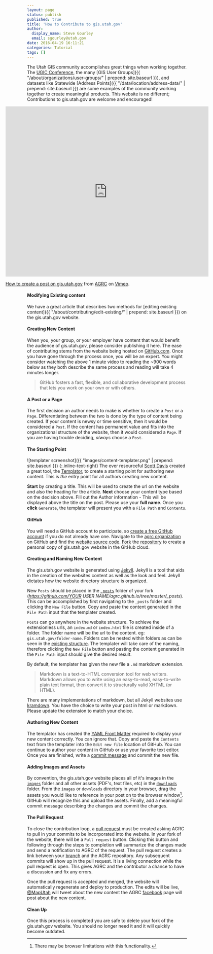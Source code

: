 ```yaml
---
layout: page
status: publish
published: true
title: 'How to Contribute to gis.utah.gov'
author:
  display_name: Steve Gourley
  email: sgourley@utah.gov
date: 2016-04-19 16:11:21
categories: Tutorial
tags: []
---
```


The Utah GIS community accomplishes great things when working together. The [UGIC Conference](http://ugic.info/), the many [GIS User Groups]({{ "/about/organizations/user-groups/" | prepend: site.baseurl }}), and datasets like Statewide [Address Points]({{ "/data/location/address-data/" | prepend: site.baseurl }}) are some examples of the community working together to create meaningful products. This website is no different; Contributions to gis.utah.gov are welcome and encouraged!

<div style="position:relative;left:50%;margin-left:-320px">
    <iframe src="https://player.vimeo.com/video/163472161" width="640" height="537" frameborder="0" webkitallowfullscreen mozallowfullscreen allowfullscreen></iframe>
    <p>
        <a href="https://vimeo.com/163472161">How to create a post on gis.utah.gov</a> from <a href="https://vimeo.com/utahagrc">AGRC</a> on <a href="https://vimeo.com">Vimeo</a>.
    </p>
</div>

#### Modifying Existing content

We have a great article that describes two methods for [editing existing content]({{ "/about/contributing/edit-existing/" | prepend: site.baseurl }}) on the gis.utah.gov website.

#### Creating New Content

When you, your group, or your employer have content that would benefit the audience of gis.utah.gov, please consider publishing it here. The ease of contributing stems from the website being hosted on [GitHub.com](https://github.com/home). Once you have gone through the process once, you will be an expert. You might consider watching the above 1 minute video to reading the ~900 words below as they both describe the same process and reading will take 4 minutes longer.

> GitHub fosters a fast, flexible, and collaborative development process that lets you work on your own or with others.

#### A Post or a Page

The first decision an author needs to make is whether to create a `Post` or a `Page`. Differentiating between the two is done by the type of content being created. If your content is newsy or time sensitive, then it would be considered a `Post`. If the content has permanent value and fits into the organizational structure of the website, then it would considered a `Page`. If you are having trouble deciding, _always_ choose a `Post`.

#### The Starting Point

![templater screenshot]({{ "images/content-templater.png" | prepend: site.baseurl }})
{:.inline-text-right}
The ever resourceful [Scott Davis](https://twitter.com/@SThomasDavis) created a great tool, the [Templator](http://gis.utah.gov/templater), to create a starting point for authoring new content. This is _the_ entry point for all authors creating new content.

**Start** by creating a title. This will be used to create the url on the website and also the heading for the article. **Next** choose your content type based on the decision above. Fill out the Author information - This will be displayed above the title on the post. Please use your **full name**. Once you **click** `Generate`, the templater will present you with a `File Path` and `Contents`.

#### GitHub

You will need a GitHub account to participate, so [create a free GitHub account](https://github.com/join) if you do not already have one. Navigate to the [agrc organization](https://github.com/agrc/) on GitHub and find the [website source code](https://github.com/agrc/agrc.github.io). [Fork](https://help.github.com/articles/github-glossary/#fork) the [repository](https://help.github.com/articles/github-glossary/#repository) to create a personal copy of gis.utah.gov website in the GitHub cloud.

#### Creating and Naming New Content

The gis.utah.gov website is generated using [Jekyll](http://jekyllrb.com/). Jekyll is a tool that aids in the creation of the websites content as well as the look and feel. Jekyll dictates how the website directory structure is organized.

New `Posts` should be placed in the [`_posts`](https://github.com/agrc/agrc.github.io/tree/master/_posts) folder of your fork (*https://github.com/YOUR USER NAME/agrc.github.io/tree/master/_posts*). This can be accomplished by first navigating to the `_posts` folder and clicking the `New File` button. Copy and paste the content generated in the `File Path` input that the templater created.

`Posts` can go anywhere in the website structure. To achieve the extensionless urls, an `index.md` or `index.html` file is created inside of a folder. The folder name will be the url to the content. eg: `gis.utah.gov/folder-name`. Folders can be nested within folders as can be seen in the [existing structure](https://github.com/agrc/agrc.github.io/tree/master/data). The templater will take care of the naming, therefore clicking the `New File` button and pasting the content generated in the `File Path` input should give the desired result.

By default, the templater has given the new file a `.md` markdown extension.

> Markdown is a text-to-HTML conversion tool for web writers. Markdown allows you to write using an easy-to-read, easy-to-write plain text format, then convert it to structurally valid XHTML (or HTML).

There are many implementations of markdown, but all Jekyll websites use [kramdown](http://kramdown.gettalong.org/syntax.html). You have the choice to write your post in html or markdown. Please update the extension to match your choice.

#### Authoring New Content

The templator has created the [YAML Front Matter](https://jekyllrb.com/docs/frontmatter/) required to display your new content correctly. You can ignore that. Copy and paste the `Contents` text from the templater into the `Edit new file` location of GitHub. You can continue to author your content in GitHub or use your favorite text editor. Once you are finished, write a [commit message](https://help.github.com/articles/github-glossary/#commit) and commit the new file.

#### Adding Images and Assets

By convention, the gis.utah.gov website places all of it's images in the [`images`](https://github.com/agrc/agrc.github.io/tree/master/images) folder and all other assets (PDF's, text files, etc) in the [`downloads`](https://github.com/agrc/agrc.github.io/tree/master/downloads) folder. From the `images` or `downloads` directory in your browser, drag the assets you would like to reference in your post on to the browser window[^1]. GitHub will recognize this and upload the assets. Finally, add a meaningful commit message describing the changes and commit the changes.

#### The Pull Request

To close the contribution loop, a [pull request](https://help.github.com/articles/github-glossary/#pull-request) must be created asking AGRC to pull in your commits to be incorporated into the website. In your fork of the website, there will be a `Pull request` button. Clicking this button and following through the steps to completion will summarize the changes made and send a notification to AGRC of the request. The pull request creates a link between your [branch](https://help.github.com/articles/github-glossary/#branch) and the AGRC repository. Any subsequent commits will show up in the pull request. It is a living connection while the pull request is open. This gives AGRC and the contributor a chance to have a discussion and fix any errors.

Once the pull request is accepted and merged, the website will automatically regenerate and deploy to production. The edits will be live, [@MapUtah](https://twitter.com/@MapUtah) will tweet about the new content the AGRC  [facebook](https://facebook.com/utahagrc) page will post about the new content.

#### Clean Up

Once this process is completed you are safe to delete your fork of the gis.utah.gov website. You should no longer need it and it will quickly become outdated.

[^1]: There may be browser limitations with this functionality.
